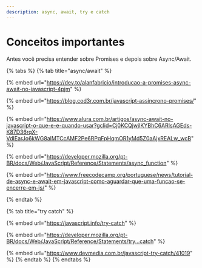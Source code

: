 ```yaml
---
description: async, await, try e catch
---
```


# Conceitos importantes

Antes você precisa entender sobre Promises e depois sobre Async/Await.

{% tabs %}
{% tab title="async/await" %}


{% embed url="https://dev.to/alanfabricio/introducao-a-promises-async-await-no-javascript-4pjm" %}

{% embed url="https://blog.cod3r.com.br/javascript-assincrono-promises/" %}

{% embed url="https://www.alura.com.br/artigos/async-await-no-javascript-o-que-e-e-quando-usar?gclid=Cj0KCQjwjIKYBhC6ARIsAGEds-K87D36rqX-VdIEarJo6kWG8alMTCcAMF2Pe6RPqFpHqmOR1yMd5Z0aAjxREALw_wcB" %}

{% embed url="https://developer.mozilla.org/pt-BR/docs/Web/JavaScript/Reference/Statements/async_function" %}

{% embed url="https://www.freecodecamp.org/portuguese/news/tutorial-de-async-e-await-em-javascript-como-aguardar-que-uma-funcao-se-encerre-em-js/" %}


{% endtab %}

{% tab title="try catch" %}


{% embed url="https://javascript.info/try-catch" %}

{% embed url="https://developer.mozilla.org/pt-BR/docs/Web/JavaScript/Reference/Statements/try...catch" %}

{% embed url="https://www.devmedia.com.br/javascript-try-catch/41019" %}
{% endtab %}
{% endtabs %}

